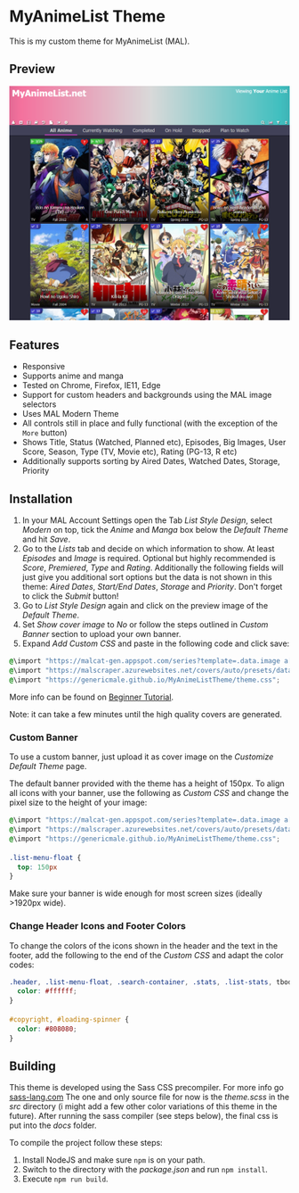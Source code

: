 # MyAnimeList Theme

This is my custom theme for MyAnimeList (MAL).

## Preview

![Screenshot](docs/assets/screenshot.png?raw=true)

## Features

* Responsive
* Supports anime and manga
* Tested on Chrome, Firefox, IE11, Edge
* Support for custom headers and backgrounds using the MAL image selectors
* Uses MAL Modern Theme
* All controls still in place and fully functional (with the exception of the `More` button)
* Shows Title, Status (Watched, Planned etc), Episodes, Big Images, User Score, Season, Type (TV, Movie etc), Rating (PG-13, R etc)
* Additionally supports sorting by Aired Dates, Watched Dates, Storage, Priority

## Installation

1. In your MAL Account Settings open the Tab _List Style Design_, select _Modern_ on top, tick the _Anime_ and _Manga_ box below the _Default Theme_ and hit _Save_.
2. Go to the _Lists_ tab and decide on which information to show. At least _Episodes_ and _Image_ is required. 
Optional but highly recommended is _Score_, _Premiered_, _Type_ and _Rating_.
Additionally the following fields will just give you additional sort options but the data is not shown in this theme:
_Aired Dates_, _Start/End Dates_, _Storage_ and _Priority_. Don't forget to click the _Submit_ button!
3. Go to _List Style Design_ again and click on the preview image of the _Default Theme_.
4. Set _Show cover image_ to _No_ or follow the steps outlined in *Custom Banner* section to upload your own banner.
5. Expand _Add Custom CSS_ and paste in the following code and click save:
```css
@\import "https://malcat-gen.appspot.com/series?template=.data.image a[href^="/$list/$id/"]:after{background-image:url($series_image)}";
@\import "https://malscraper.azurewebsites.net/covers/auto/presets/dataimagelinkafter";
@\import "https://genericmale.github.io/MyAnimeListTheme/theme.css";
```

More info can be found on [Beginner Tutorial](https://myanimelist.net/forum/?topicid=1499052).

Note: it can take a few minutes until the high quality covers are generated.

### Custom Banner

To use a custom banner, just upload it as cover image on the _Customize Default Theme_ page.

The default banner provided with the theme has a height of 150px. To align all icons with your banner, 
use the following as _Custom CSS_ and change the pixel size to the height of your image:

```css
@\import "https://malcat-gen.appspot.com/series?template=.data.image a[href^="/$list/$id/"]:after{background-image:url($series_image)}";
@\import "https://malscraper.azurewebsites.net/covers/auto/presets/dataimagelinkafter";
@\import "https://genericmale.github.io/MyAnimeListTheme/theme.css";

.list-menu-float {
  top: 150px
}
```

Make sure your banner is wide enough for most screen sizes (ideally >1920px wide).

### Change Header Icons and Footer Colors

To change the colors of the icons shown in the header and the text in the footer,
add the following to the end of the _Custom CSS_ and adapt the color codes:

```css
.header, .list-menu-float, .search-container, .stats, .list-stats, tbody:first-child {
  color: #ffffff;
}

#copyright, #loading-spinner {
  color: #808080;
}
```

## Building

This theme is developed using the Sass CSS precompiler. For more info go [sass-lang.com](https://sass-lang.com/)
The one and only source file for now is the _theme.scss_ in the _src_ directory (i might add a few other color variations of this theme in the future).
After running the sass compiler (see steps below), the final css is put into the _docs_ folder.

To compile the project follow these steps:
1. Install NodeJS and make sure `npm` is on your path.
2. Switch to the directory with the _package.json_ and run `npm install`.
3. Execute `npm run build`.
